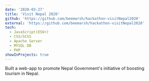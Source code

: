 ```yaml
---
date: '2020-03-27'
title: 'Visit Nepal 2020'
github: 'https://github.com/beemarsh/hackathon-visitNepal2020'
external: 'https://github.com/beemarsh/hackathon-visitNepal2020'
tech:
  - JavaScript(ES6+)
  - CSS/SCSS
  - Apache Server
  - MYSQL DB
  - PHP
showInProjects: true
---
```


Built a web-app to promote Nepal Government's initiative of boosting tourism in Nepal.
